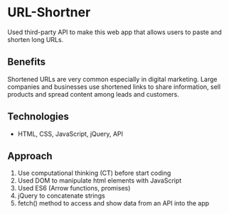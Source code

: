 # URL-Shortner
Used third-party API to make this web app that allows users to paste and shorten long URLs.

## Benefits
Shortened URLs are very common especially in digital marketing. Large companies and businesses use shortened links to share information, sell products and spread content among leads and customers.

## Technologies
- HTML, CSS, JavaScript, jQuery, API

## Approach
1. Use computational thinking (CT) before start coding
2. Used DOM to manipulate html elements with JavaScript
3. Used ES6 (Arrow functions, promises)
4. jQuery to concatenate strings
5. fetch() method to access and show data from an API into the app




